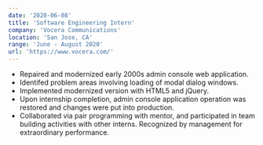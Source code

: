 ```yaml
---
date: '2020-06-08'
title: 'Software Engineering Intern'
company: 'Vocera Communications'
location: 'San Jose, CA'
range: 'June - August 2020'
url: 'https://www.vocera.com/'
---
```


- Repaired and modernized early 2000s admin console web application.
- Identifed problem areas involving loading of modal dialog windows.
- Implemented modernized version with HTML5 and jQuery.
- Upon internship completion, admin console application operation was restored and changes were put into production.
- Collaborated via pair programming with mentor, and participated in team building activities with other interns. Recognized by management for extraordinary performance.

